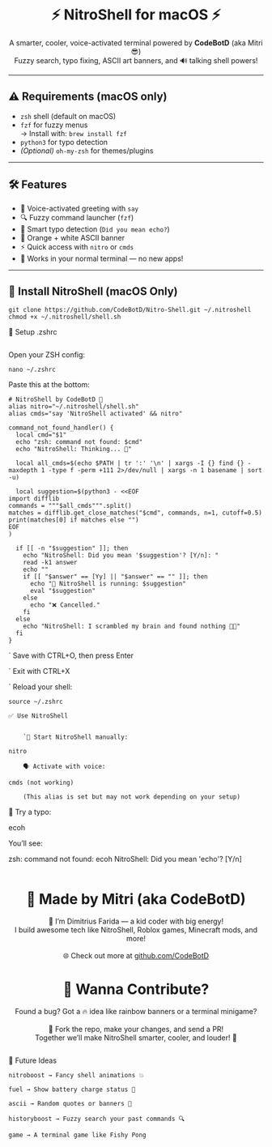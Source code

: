 <h1 align="center">⚡ NitroShell for macOS ⚡</h1>
<p align="center">
  A smarter, cooler, voice-activated terminal powered by <strong>CodeBotD</strong> (aka Mitri 😎)<br>
  Fuzzy search, typo fixing, ASCII art banners, and 🔊 talking shell powers!
</p>

---

## ⚠️ Requirements (macOS only)

- `zsh` shell (default on macOS)
- `fzf` for fuzzy menus  
  → Install with: `brew install fzf`
- `python3` for typo detection
- *(Optional)* `oh-my-zsh` for themes/plugins

---

## 🛠️ Features

- 🎤 Voice-activated greeting with `say`
- 🔍 Fuzzy command launcher (`fzf`)
- 🧠 Smart typo detection (`Did you mean echo?`)
- 🎨 Orange + white ASCII banner
- ⚡ Quick access with `nitro` or `cmds`
- 🧪 Works in your normal terminal — no new apps!

---

## 🚀 Install NitroShell (macOS Only)

```
git clone https://github.com/CodeBotD/Nitro-Shell.git ~/.nitroshell
chmod +x ~/.nitroshell/shell.sh

```
🔧 Setup .zshrc

```
```
Open your ZSH config:

```
nano ~/.zshrc
```
  Paste this at the bottom:
```
# NitroShell by CodeBotD 🚀
alias nitro="~/.nitroshell/shell.sh"
alias cmds="say 'NitroShell activated' && nitro"

command_not_found_handler() {
  local cmd="$1"
  echo "zsh: command not found: $cmd"
  echo "NitroShell: Thinking... 🤔"

  local all_cmds=$(echo $PATH | tr ':' '\n' | xargs -I {} find {} -maxdepth 1 -type f -perm +111 2>/dev/null | xargs -n 1 basename | sort -u)

  local suggestion=$(python3 - <<EOF
import difflib
commands = """$all_cmds""".split()
matches = difflib.get_close_matches("$cmd", commands, n=1, cutoff=0.5)
print(matches[0] if matches else "")
EOF
)

  if [[ -n "$suggestion" ]]; then
    echo "NitroShell: Did you mean '$suggestion'? [Y/n]: "
    read -k1 answer
    echo ""
    if [[ "$answer" == [Yy] || "$answer" == "" ]]; then
      echo "🧠 NitroShell is running: $suggestion"
      eval "$suggestion"
    else
      echo "❌ Cancelled."
    fi
  else
    echo "NitroShell: I scrambled my brain and found nothing 🧠💥"
  fi
}

```
`
    Save with CTRL+O, then press Enter

 `   Exit with CTRL+X

  `  Reload your shell:

```
source ~/.zshrc

✅ Use NitroShell


    `🧨 Start NitroShell manually:

nitro

    🗣️ Activate with voice:

cmds (not working)

    (This alias is set but may not work depending on your setup)

```
🧠 Try a typo:

ecoh

You’ll see:

zsh: command not found: ecoh
NitroShell: Did you mean 'echo'? [Y/n]


```
```
<h1 align="center">👑 Made by Mitri (aka CodeBotD)</h1> <p align="center"> 🧠 I’m Dimitrius Farida — a kid coder with big energy!<br> I build awesome tech like NitroShell, Roblox games, Minecraft mods, and more!<br><br> 🌐 Check out more at <a href="https://github.com/CodeBotD">github.com/CodeBotD</a> </p> <h1 align="center">🧠 Wanna Contribute?</h1> <p align="center"> Found a bug? Got a 🔥 idea like rainbow banners or a terminal minigame?<br><br> 🎯 Fork the repo, make your changes, and send a PR!<br> Together we’ll make NitroShell smarter, cooler, and louder! 🚀 </p>

```
```
🌟 Future Ideas

    nitroboost → Fancy shell animations 💥

    fuel → Show battery charge status 🔋

    ascii → Random quotes or banners 🎨

    historyboost → Fuzzy search your past commands 🔍

    game → A terminal game like Fishy Pong 
